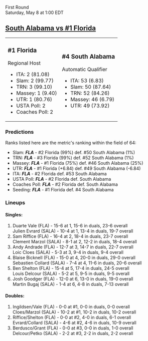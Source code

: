 First Round  
Saturday, May 8 at 1:00 EDT
## [South Alabama vs #1 Florida](https://www.ncaa.com/game/5833370) 

<table><tr><td>  

### #1 Florida  

Regional Host  
- ITA: 2 (81.08)  
- Slam: 2 (99.77)  
- TRN: 3 (99.10)  
- Massey: 1 (9.40)  
- UTR: 1 (80.76)  
- USTA Poll: 2  
- Coaches Poll: 2  

</td><td>  

### #4 South Alabama  

Automatic Qualifier  
- ITA: 53 (6.83)  
- Slam: 50 (87.64)  
- TRN: 52 (84.26)  
- Massey: 46 (6.79)  
- UTR: 49 (73.92)  

</td></tr></table>  

 ### Predictions  

Ranks listed here are the metric's ranking within the field of 64:  
- Slam: ***FLA*** - #2 Florida (99%) def. #50 South Alabama (1%)  
- TRN: ***FLA*** - #3 Florida (99%) def. #52 South Alabama (1%)  
- Massey: ***FLA*** - #1 Florida (75%) def. #46 South Alabama (25%)  
- UTR: ***FLA*** - #1 Florida (+6.84) def. #49 South Alabama (-6.84)  
- ITA: ***FLA*** - #2 Florida def. #53 South Alabama  
- USTA Poll: ***FLA*** - #2 Florida def. South Alabama  
- Coaches Poll: ***FLA*** - #2 Florida def. South Alabama  
- Seeding: ***FLA*** - #1 Florida def. #4 South Alabama  

 ### Lineups  

 #### Singles:  
1. Duarte Vale (FLA) - 15-6 at 1, 15-6 in duals, 23-6 overall  
  Julien Evrard (SALA) - 10-4 at 1, 13-4 in duals, 19-7 overall
2. Sam Riffice (FLA) - 16-4 at 2, 18-4 in duals, 23-7 overall  
  Clement Marzol (SALA) - 8-1 at 2, 12-2 in duals, 18-4 overall
3. Andy Andrade (FLA) - 12-7 at 3, 14-7 in duals, 22-7 overall  
  Loic Cloes (SALA) - 5-3 at 3, 9-4 in duals, 9-4 overall
4. Blaise Bicknell (FLA) - 15-0 at 4, 20-0 in duals, 29-0 overall  
  Sebastien Collard (SALA) - 7-4 at 4, 11-6 in duals, 20-6 overall
5. Ben Shelton (FLA) - 15-4 at 5, 17-4 in duals, 24-5 overall  
  Louis Delcour (SALA) - 5-2 at 5, 9-5 in duals, 9-5 overall
6. Josh Goodger (FLA) - 12-0 at 6, 13-0 in duals, 19-0 overall  
  Martin Bugaj (SALA) - 1-4 at 6, 4-8 in duals, 7-13 overall

 #### Doubles:  
1. Ingildsen/Vale (FLA) - 0-0 at #1, 0-0 in duals, 0-0 overall  
  Cloes/Marzol (SALA) - 10-2 at #1, 10-2 in duals, 10-2 overall
2. Riffice/Shelton (FLA) - 0-0 at #2, 4-0 in duals, 6-1 overall  
  Evrard/Collard (SALA) - 4-6 at #2, 4-6 in duals, 10-9 overall
3. Berdusco/Grant (FLA) - 0-0 at #3, 0-0 in duals, 1-0 overall  
  Delcour/Petko (SALA) - 2-2 at #3, 2-2 in duals, 2-2 overall